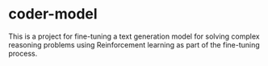 # coder-model
This is a project for fine-tuning a text generation model for solving complex reasoning problems using Reinforcement learning as part of the fine-tuning process.
